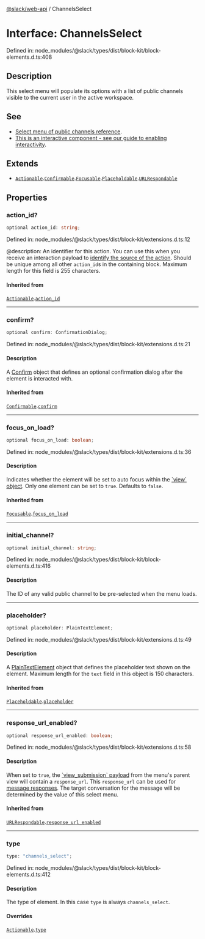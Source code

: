 [@slack/web-api](../index.md) / ChannelsSelect

# Interface: ChannelsSelect

Defined in: node\_modules/@slack/types/dist/block-kit/block-elements.d.ts:408

## Description

This select menu will populate its options with a list of public channels visible to the current user
in the active workspace.

## See

 - [Select menu of public channels reference](https://docs.slack.dev/reference/block-kit/block-elements/select-menu-element#channels_select).
 - [This is an interactive component - see our guide to enabling interactivity](https://docs.slack.dev/interactivity/handling-user-interaction).

## Extends

- [`Actionable`](Actionable.md).[`Confirmable`](Confirmable.md).[`Focusable`](Focusable.md).[`Placeholdable`](Placeholdable.md).[`URLRespondable`](URLRespondable.md)

## Properties

### action\_id?

```ts
optional action_id: string;
```

Defined in: node\_modules/@slack/types/dist/block-kit/extensions.d.ts:12

@description: An identifier for this action. You can use this when you receive an interaction payload to
[identify the source of the action](https://docs.slack.dev/interactivity/handling-user-interaction#payloads). Should be unique
among all other `action_id`s in the containing block. Maximum length for this field is 255 characters.

#### Inherited from

[`Actionable`](Actionable.md).[`action_id`](Actionable.md#action_id)

***

### confirm?

```ts
optional confirm: ConfirmationDialog;
```

Defined in: node\_modules/@slack/types/dist/block-kit/extensions.d.ts:21

#### Description

A [Confirm](Confirm.md) object that defines an optional confirmation dialog after the element is interacted
with.

#### Inherited from

[`Confirmable`](Confirmable.md).[`confirm`](Confirmable.md#confirm)

***

### focus\_on\_load?

```ts
optional focus_on_load: boolean;
```

Defined in: node\_modules/@slack/types/dist/block-kit/extensions.d.ts:36

#### Description

Indicates whether the element will be set to auto focus within the
[\`view\` object](https://docs.slack.dev/surfaces/modals). Only one element can be set to `true`.
Defaults to `false`.

#### Inherited from

[`Focusable`](Focusable.md).[`focus_on_load`](Focusable.md#focus_on_load)

***

### initial\_channel?

```ts
optional initial_channel: string;
```

Defined in: node\_modules/@slack/types/dist/block-kit/block-elements.d.ts:416

#### Description

The ID of any valid public channel to be pre-selected when the menu loads.

***

### placeholder?

```ts
optional placeholder: PlainTextElement;
```

Defined in: node\_modules/@slack/types/dist/block-kit/extensions.d.ts:49

#### Description

A [PlainTextElement](PlainTextElement.md) object that defines the placeholder text shown on the element. Maximum
length for the `text` field in this object is 150 characters.

#### Inherited from

[`Placeholdable`](Placeholdable.md).[`placeholder`](Placeholdable.md#placeholder)

***

### response\_url\_enabled?

```ts
optional response_url_enabled: boolean;
```

Defined in: node\_modules/@slack/types/dist/block-kit/extensions.d.ts:58

#### Description

When set to `true`, the [\`view\_submission\` payload](https://docs.slack.dev/reference/interaction-payloads/view-interactions-payload#view_submission)
from the menu's parent view will contain a `response_url`. This `response_url` can be used for
[message responses](https://docs.slack.dev/interactivity/handling-user-interaction#message_responses). The target conversation
for the message will be determined by the value of this select menu.

#### Inherited from

[`URLRespondable`](URLRespondable.md).[`response_url_enabled`](URLRespondable.md#response_url_enabled)

***

### type

```ts
type: "channels_select";
```

Defined in: node\_modules/@slack/types/dist/block-kit/block-elements.d.ts:412

#### Description

The type of element. In this case `type` is always `channels_select`.

#### Overrides

[`Actionable`](Actionable.md).[`type`](Actionable.md#type)
